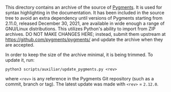 This directory contains an archive of the source of
[Pygments](https://pygments.org).  It is used for syntax highlighting
in the documentation.  It has been included in the source tree to
avoid an extra dependency until versions of Pygments starting from
2.11.0, released December 30, 2021, are available in wide enough a
range of GNU/Linux distributions.  This utilizes Python's ability to
import from ZIP archives.  DO NOT MAKE CHANGES HERE; instead, submit
them upstream at https://github.com/pygments/pygments/ and update the
archive when they are accepted.

In order to keep the size of the archive minimal, it is being trimmed.
To update it, run:

```
python3 scripts/auxiliar/update_pygments.py <rev>
```

where `<rev>` is any reference in the Pygments Git repository (such as
a commit, branch or tag).  The latest update was made with `<rev>` =
`2.12.0`.
